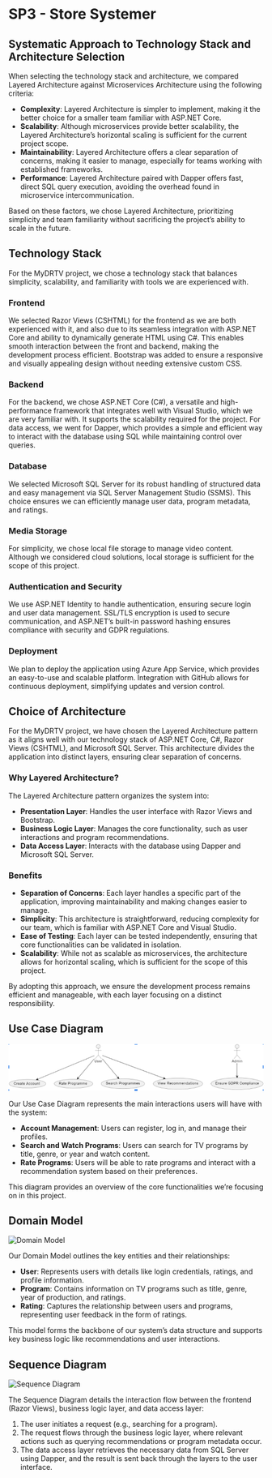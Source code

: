 # SP3 - Store Systemer

## Systematic Approach to Technology Stack and Architecture Selection

When selecting the technology stack and architecture, we compared Layered Architecture against Microservices Architecture using the following criteria:

- **Complexity**: Layered Architecture is simpler to implement, making it the better choice for a smaller team familiar with ASP.NET Core.
- **Scalability**: Although microservices provide better scalability, the Layered Architecture’s horizontal scaling is sufficient for the current project scope.
- **Maintainability**: Layered Architecture offers a clear separation of concerns, making it easier to manage, especially for teams working with established frameworks.
- **Performance**: Layered Architecture paired with Dapper offers fast, direct SQL query execution, avoiding the overhead found in microservice intercommunication.

Based on these factors, we chose Layered Architecture, prioritizing simplicity and team familiarity without sacrificing the project’s ability to scale in the future.

## Technology Stack

For the MyDRTV project, we chose a technology stack that balances simplicity, scalability, and familiarity with tools we are experienced with.

### Frontend
We selected Razor Views (CSHTML) for the frontend as we are both experienced with it, and also due to its seamless integration with ASP.NET Core and ability to dynamically generate HTML using C#. This enables smooth interaction between the front and backend, making the development process efficient. Bootstrap was added to ensure a responsive and visually appealing design without needing extensive custom CSS.

### Backend
For the backend, we chose ASP.NET Core (C#), a versatile and high-performance framework that integrates well with Visual Studio, which we are very familiar with. It supports the scalability required for the project. For data access, we went for Dapper, which provides a simple and efficient way to interact with the database using SQL while maintaining control over queries.

### Database
We selected Microsoft SQL Server for its robust handling of structured data and easy management via SQL Server Management Studio (SSMS). This choice ensures we can efficiently manage user data, program metadata, and ratings.

### Media Storage
For simplicity, we chose local file storage to manage video content. Although we considered cloud solutions, local storage is sufficient for the scope of this project.

### Authentication and Security
We use ASP.NET Identity to handle authentication, ensuring secure login and user data management. SSL/TLS encryption is used to secure communication, and ASP.NET’s built-in password hashing ensures compliance with security and GDPR regulations.

### Deployment
We plan to deploy the application using Azure App Service, which provides an easy-to-use and scalable platform. Integration with GitHub allows for continuous deployment, simplifying updates and version control.

## Choice of Architecture

For the MyDRTV project, we have chosen the Layered Architecture pattern as it aligns well with our technology stack of ASP.NET Core, C#, Razor Views (CSHTML), and Microsoft SQL Server. This architecture divides the application into distinct layers, ensuring clear separation of concerns.

### Why Layered Architecture?

The Layered Architecture pattern organizes the system into:
- **Presentation Layer**: Handles the user interface with Razor Views and Bootstrap.
- **Business Logic Layer**: Manages the core functionality, such as user interactions and program recommendations.
- **Data Access Layer**: Interacts with the database using Dapper and Microsoft SQL Server.

### Benefits
- **Separation of Concerns**: Each layer handles a specific part of the application, improving maintainability and making changes easier to manage.
- **Simplicity**: This architecture is straightforward, reducing complexity for our team, which is familiar with ASP.NET Core and Visual Studio.
- **Ease of Testing**: Each layer can be tested independently, ensuring that core functionalities can be validated in isolation.
- **Scalability**: While not as scalable as microservices, the architecture allows for horizontal scaling, which is sufficient for the scope of this project.

By adopting this approach, we ensure the development process remains efficient and manageable, with each layer focusing on a distinct responsibility.

## Use Case Diagram
![Use Case Diagram](Usecase.png)

Our Use Case Diagram represents the main interactions users will have with the system:
- **Account Management**: Users can register, log in, and manage their profiles.
- **Search and Watch Programs**: Users can search for TV programs by title, genre, or year and watch content.
- **Rate Programs**: Users will be able to rate programs and interact with a recommendation system based on their preferences.

This diagram provides an overview of the core functionalities we’re focusing on in this project.

## Domain Model
![Domain Model](./path-to-your-image/your-image-filename.png)

Our Domain Model outlines the key entities and their relationships:
- **User**: Represents users with details like login credentials, ratings, and profile information.
- **Program**: Contains information on TV programs such as title, genre, year of production, and ratings.
- **Rating**: Captures the relationship between users and programs, representing user feedback in the form of ratings.

This model forms the backbone of our system’s data structure and supports key business logic like recommendations and user interactions.

## Sequence Diagram
![Sequence Diagram](./path-to-your-image/your-image-filename.png)

The Sequence Diagram details the interaction flow between the frontend (Razor Views), business logic layer, and data access layer:
1. The user initiates a request (e.g., searching for a program).
2. The request flows through the business logic layer, where relevant actions such as querying recommendations or program metadata occur.
3. The data access layer retrieves the necessary data from SQL Server using Dapper, and the result is sent back through the layers to the user interface.

